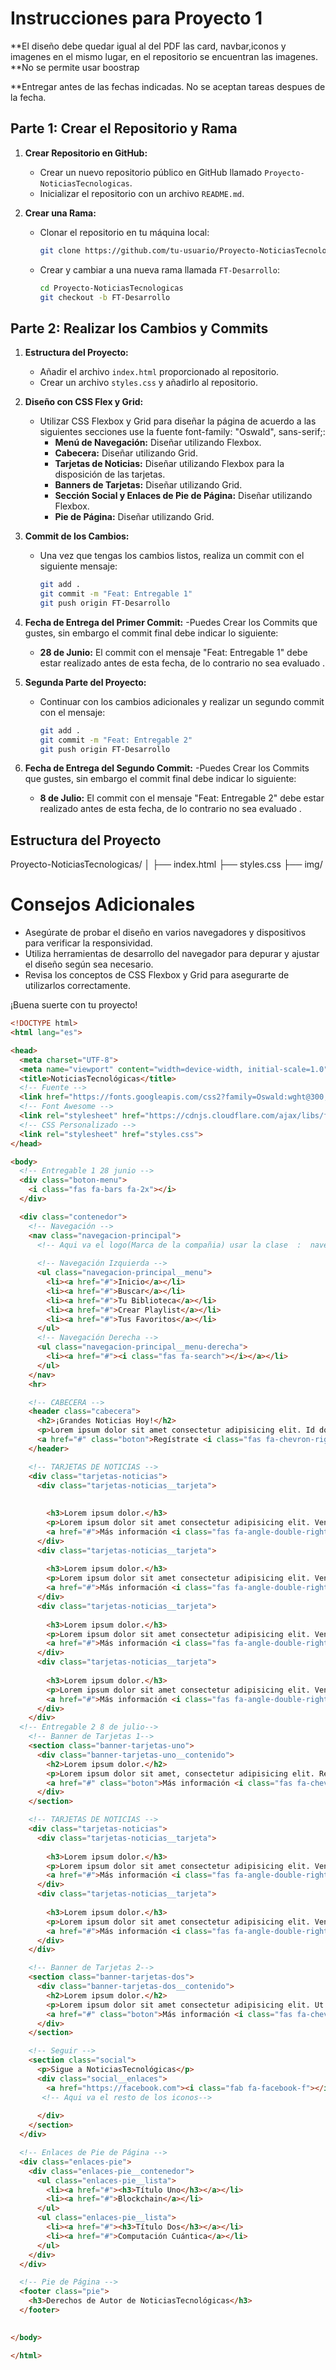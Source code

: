 # Instrucciones para Proyecto 1
**El diseño debe quedar igual al del PDF las card, navbar,iconos y imagenes en el mismo lugar, en el repositorio se encuentran las imagenes. 
**No se permite usar boostrap

**Entregar antes de las fechas indicadas. No se aceptan tareas despues de la fecha. 
## Parte 1: Crear el Repositorio y Rama

1. **Crear Repositorio en GitHub:**
   - Crear un nuevo repositorio público en GitHub llamado `Proyecto-NoticiasTecnologicas`.
   - Inicializar el repositorio con un archivo `README.md`.

2. **Crear una Rama:**
   - Clonar el repositorio en tu máquina local:
     ```bash
     git clone https://github.com/tu-usuario/Proyecto-NoticiasTecnologicas.git
     ```
   - Crear y cambiar a una nueva rama llamada `FT-Desarrollo`:
     ```bash
     cd Proyecto-NoticiasTecnologicas
     git checkout -b FT-Desarrollo
     ```

## Parte 2: Realizar los Cambios y Commits

1. **Estructura del Proyecto:**
   - Añadir el archivo `index.html` proporcionado al repositorio.
   - Crear un archivo `styles.css` y añadirlo al repositorio.

2. **Diseño con CSS Flex y Grid:**
   - Utilizar CSS Flexbox y Grid para diseñar la página de acuerdo a las siguientes secciones use la fuente   font-family: "Oswald", sans-serif;:
     - **Menú de Navegación:** Diseñar utilizando Flexbox.
     - **Cabecera:** Diseñar utilizando Grid.
     - **Tarjetas de Noticias:** Diseñar utilizando Flexbox para la disposición de las tarjetas.
     - **Banners de Tarjetas:** Diseñar utilizando Grid.
     - **Sección Social y Enlaces de Pie de Página:** Diseñar utilizando Flexbox.
     - **Pie de Página:** Diseñar utilizando Grid.

3. **Commit de los Cambios:**
   - Una vez que tengas los cambios listos, realiza un commit con el siguiente mensaje:
     ```bash
     git add .
     git commit -m "Feat: Entregable 1"
     git push origin FT-Desarrollo
     ```

4. **Fecha de Entrega del Primer Commit:**
   -Puedes Crear los Commits que gustes, sin embargo el commit final debe indicar lo siguiente: 
   - **28 de Junio:** El commit con el mensaje "Feat: Entregable 1" debe estar realizado antes de esta fecha, de lo contrario no sea evaluado .

6. **Segunda Parte del Proyecto:**
   - Continuar con los cambios adicionales y realizar un segundo commit con el mensaje:
     ```bash
     git add .
     git commit -m "Feat: Entregable 2"
     git push origin FT-Desarrollo
     ```

7. **Fecha de Entrega del Segundo Commit:**
   -Puedes Crear los Commits que gustes, sin embargo el commit final debe indicar lo siguiente: 
   - **8 de Julio:** El commit con el mensaje "Feat: Entregable 2" debe estar realizado antes de esta fecha, de lo contrario no sea evaluado .

## Estructura del Proyecto
Proyecto-NoticiasTecnologicas/
│
├── index.html
├── styles.css
├── img/

# Consejos Adicionales
- Asegúrate de probar el diseño en varios navegadores y dispositivos para verificar la responsividad.
- Utiliza herramientas de desarrollo del navegador para depurar y ajustar el diseño según sea necesario.
- Revisa los conceptos de CSS Flexbox y Grid para asegurarte de utilizarlos correctamente.

¡Buena suerte con tu proyecto!

```HTML
<!DOCTYPE html>
<html lang="es">

<head>
  <meta charset="UTF-8">
  <meta name="viewport" content="width=device-width, initial-scale=1.0">
  <title>NoticiasTecnológicas</title>
  <!-- Fuente -->
  <link href="https://fonts.googleapis.com/css2?family=Oswald:wght@300;400;500&display=swap" rel="stylesheet">
  <!-- Font Awesome -->
  <link rel="stylesheet" href="https://cdnjs.cloudflare.com/ajax/libs/font-awesome/5.13.0/css/all.min.css">
  <!-- CSS Personalizado -->
  <link rel="stylesheet" href="styles.css">
</head>

<body>
  <!-- Entregable 1 28 junio -->
  <div class="boton-menu">
    <i class="fas fa-bars fa-2x"></i>
  </div>

  <div class="contenedor">
    <!-- Navegación -->
    <nav class="navegacion-principal">
      <!-- Aqui va el logo(Marca de la compañia) usar la clase  :  navegacion-principal__marca-->
 
      <!-- Navegación Izquierda -->
      <ul class="navegacion-principal__menu">
        <li><a href="#">Inicio</a></li>
        <li><a href="#">Buscar</a></li>
        <li><a href="#">Tu Biblioteca</a></li>
        <li><a href="#">Crear Playlist</a></li>
        <li><a href="#">Tus Favoritos</a></li>
      </ul>
      <!-- Navegación Derecha -->
      <ul class="navegacion-principal__menu-derecha">
        <li><a href="#"><i class="fas fa-search"></i></a></li>
      </ul>
    </nav>
    <hr>

    <!-- CABECERA -->
    <header class="cabecera">
      <h2>¡Grandes Noticias Hoy!</h2>
      <p>Lorem ipsum dolor sit amet consectetur adipisicing elit. Id dolor laudantium rerum, excepturi est praesentium natus qui? Tempora rerum, numquam inventore eligendi in, nostrum reprehenderit, eum cumque fugit eaque similique!</p>
      <a href="#" class="boton">Regístrate <i class="fas fa-chevron-right"></i></a>
    </header>

    <!-- TARJETAS DE NOTICIAS -->
    <div class="tarjetas-noticias">
      <div class="tarjetas-noticias__tarjeta">
     
 
        <h3>Lorem ipsum dolor.</h3>
        <p>Lorem ipsum dolor sit amet consectetur adipisicing elit. Veniam dolore fugit esse corporis nesciunt minima doloremque modi mollitia rerum, similique optio eligendi itaque amet qui ullam vel incidunt asperiores fuga?</p>
        <a href="#">Más información <i class="fas fa-angle-double-right"></i></a>
      </div>
      <div class="tarjetas-noticias__tarjeta">
        
        <h3>Lorem ipsum dolor.</h3>
        <p>Lorem ipsum dolor sit amet consectetur adipisicing elit. Veniam dolore fugit esse corporis nesciunt minima doloremque modi mollitia rerum, similique optio eligendi itaque amet qui ullam vel incidunt asperiores fuga?</p>
        <a href="#">Más información <i class="fas fa-angle-double-right"></i></a>
      </div>
      <div class="tarjetas-noticias__tarjeta">
     
        <h3>Lorem ipsum dolor.</h3>
        <p>Lorem ipsum dolor sit amet consectetur adipisicing elit. Veniam dolore fugit esse corporis nesciunt minima doloremque modi mollitia rerum, similique optio eligendi itaque amet qui ullam vel incidunt asperiores fuga?</p>
        <a href="#">Más información <i class="fas fa-angle-double-right"></i></a>
      </div>
      <div class="tarjetas-noticias__tarjeta">
     
        <h3>Lorem ipsum dolor.</h3>
        <p>Lorem ipsum dolor sit amet consectetur adipisicing elit. Veniam dolore fugit esse corporis nesciunt minima doloremque modi mollitia rerum, similique optio eligendi itaque amet qui ullam vel incidunt asperiores fuga?</p>
        <a href="#">Más información <i class="fas fa-angle-double-right"></i></a>
      </div>
    </div>
  <!-- Entregable 2 8 de julio-->
    <!-- Banner de Tarjetas 1-->
    <section class="banner-tarjetas-uno">
      <div class="banner-tarjetas-uno__contenido">
        <h2>Lorem ipsum dolor.</h2>
        <p>Lorem ipsum dolor sit amet, consectetur adipisicing elit. Repellat maxime facilis quasi alias illo, fugiat cupiditate porro dolores tenetur delectus!</p>
        <a href="#" class="boton">Más información <i class="fas fa-chevron-right"></i></a>
      </div>
    </section>

    <!-- TARJETAS DE NOTICIAS -->
    <div class="tarjetas-noticias">
      <div class="tarjetas-noticias__tarjeta">
   
        <h3>Lorem ipsum dolor.</h3>
        <p>Lorem ipsum dolor sit amet consectetur adipisicing elit. Veniam dolore fugit esse corporis nesciunt minima doloremque modi mollitia rerum, similique optio eligendi itaque amet qui ullam vel incidunt asperiores fuga?</p>
        <a href="#">Más información <i class="fas fa-angle-double-right"></i></a>
      </div>
      <div class="tarjetas-noticias__tarjeta">
    
        <h3>Lorem ipsum dolor.</h3>
        <p>Lorem ipsum dolor sit amet consectetur adipisicing elit. Veniam dolore fugit esse corporis nesciunt minima doloremque modi mollitia rerum, similique optio eligendi itaque amet qui ullam vel incidunt asperiores fuga?</p>
        <a href="#">Más información <i class="fas fa-angle-double-right"></i></a>
      </div>
    </div>

    <!-- Banner de Tarjetas 2-->
    <section class="banner-tarjetas-dos">
      <div class="banner-tarjetas-dos__contenido">
        <h2>Lorem ipsum dolor.</h2>
        <p>Lorem ipsum dolor sit amet consectetur adipisicing elit. Ut qui laudantium id quam magni accusantium, veritatis, ipsam labore, reprehenderit dolore repudiandae nemo sint deserunt! Suscipit facilis qui inventore consequatur fugit.</p>
        <a href="#" class="boton">Más información <i class="fas fa-chevron-right"></i></a>
      </div>
    </section>

    <!-- Seguir -->
    <section class="social">
      <p>Sigue a NoticiasTecnológicas</p>
      <div class="social__enlaces">
        <a href="https://facebook.com"><i class="fab fa-facebook-f"></i></a>
       <!-- Aqui va el resto de los iconos-->
 
      </div>
    </section>
  </div>

  <!-- Enlaces de Pie de Página -->
  <div class="enlaces-pie">
    <div class="enlaces-pie__contenedor">
      <ul class="enlaces-pie__lista">
        <li><a href="#"><h3>Título Uno</h3></a></li>
        <li><a href="#">Blockchain</a></li>
      </ul>
      <ul class="enlaces-pie__lista">
        <li><a href="#"><h3>Título Dos</h3></a></li>
        <li><a href="#">Computación Cuántica</a></li>
      </ul>
    </div>
  </div>

  <!-- Pie de Página -->
  <footer class="pie">
    <h3>Derechos de Autor de NoticiasTecnológicas</h3>
  </footer>

 
</body>

</html>
```
